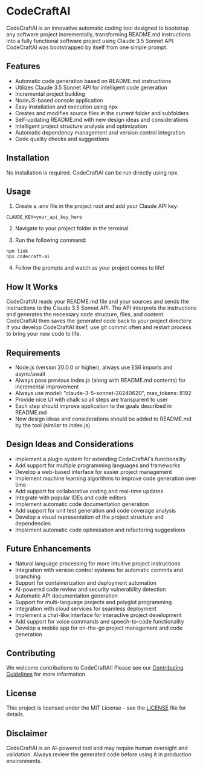 # CodeCraftAI

CodeCraftAI is an innovative automatic coding tool designed to bootstrap any software project incrementally, transforming README.md instructions into a fully functional software project using Claude 3.5 Sonnet API. CodeCraftAI was bootstrapped by itself from one simple prompt.

## Features

-   Automatic code generation based on README.md instructions
-   Utilizes Claude 3.5 Sonnet API for intelligent code generation
-   Incremental project building
-   NodeJS-based console application
-   Easy installation and execution using npx
-   Creates and modifies source files in the current folder and subfolders
-   Self-updating README.md with new design ideas and considerations
-   Intelligent project structure analysis and optimization
-   Automatic dependency management and version control integration
-   Code quality checks and suggestions

## Installation

No installation is required. CodeCraftAI can be run directly using npx.

## Usage

1. Create a .env file in the project root and add your Claude API key:

```
CLAUDE_KEY=your_api_key_here
```

2. Navigate to your project folder in the terminal.

3. Run the following command:

```
npm link
npx codecraft-ai
```

4. Follow the prompts and watch as your project comes to life!

## How It Works

CodeCraftAI reads your README.md file and your sources and sends the instructions to the Claude 3.5 Sonnet API. The API interprets the instructions and generates the necessary code structure, files, and content. CodeCraftAI then saves the generated code back to your project directory. If you develop CodeCraftAI itself, use git commit often and restart process to bring your new code to life.

## Requirements

-   Node.js (version 20.0.0 or higher), always use ES6 imports and async/await
-   Always pass previous index.js (along with README.md contents) for incremental improvement
-   Always use model: "claude-3-5-sonnet-20240620", max_tokens: 8192
-   Provide nice UI with chalk so all steps are transparent to user
-   Each step should improve application to the goals described in README.md
-   New design ideas and considerations should be added to README.md by the tool (similar to index.js)

## Design Ideas and Considerations

-   Implement a plugin system for extending CodeCraftAI's functionality
-   Add support for multiple programming languages and frameworks
-   Develop a web-based interface for easier project management
-   Implement machine learning algorithms to improve code generation over time
-   Add support for collaborative coding and real-time updates
-   Integrate with popular IDEs and code editors
-   Implement automatic code documentation generation
-   Add support for unit test generation and code coverage analysis
-   Develop a visual representation of the project structure and dependencies
-   Implement automatic code optimization and refactoring suggestions

## Future Enhancements

-   Natural language processing for more intuitive project instructions
-   Integration with version control systems for automatic commits and branching
-   Support for containerization and deployment automation
-   AI-powered code review and security vulnerability detection
-   Automatic API documentation generation
-   Support for multi-language projects and polyglot programming
-   Integration with cloud services for seamless deployment
-   Implement a chat-like interface for interactive project development
-   Add support for voice commands and speech-to-code functionality
-   Develop a mobile app for on-the-go project management and code generation

## Contributing

We welcome contributions to CodeCraftAI! Please see our [Contributing Guidelines](CONTRIBUTING.md) for more information.

## License

This project is licensed under the MIT License - see the [LICENSE](LICENSE) file for details.

## Disclaimer

CodeCraftAI is an AI-powered tool and may require human oversight and validation. Always review the generated code before using it in production environments.

